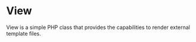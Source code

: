 View
====

View is a simple PHP class that provides the capabilities to render external template files.